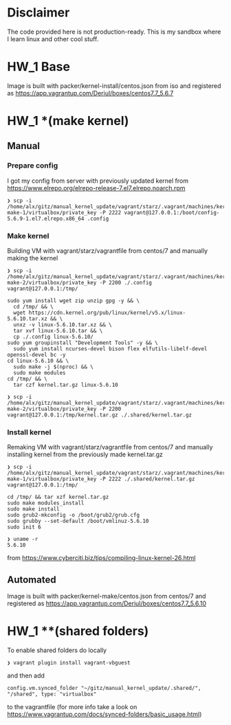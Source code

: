 # **Disclaimer**
The code provided here is not production-ready. This is my sandbox where I learn linux and other cool stuff.

# **HW_1 Base**
Image is built with packer/kernel-install/centos.json from iso and registered as https://app.vagrantup.com/Deriul/boxes/centos7.7_5.6.7

# **HW_1 \*(make kernel)**
## **Manual**
### Prepare config
I got my config from server with previously updated kernel from https://www.elrepo.org/elrepo-release-7.el7.elrepo.noarch.rpm
```
❯ scp -i /home/alx/gitz/manual_kernel_update/vagrant/starz/.vagrant/machines/kernel-make-1/virtualbox/private_key -P 2222 vagrant@127.0.0.1:/boot/config-5.6.9-1.el7.elrepo.x86_64 .config
```
### Make kernel
Building VM with vagrant/starz/vagrantfile from centos/7 and manually making the kernel
```
❯ scp -i /home/alx/gitz/manual_kernel_update/vagrant/starz/.vagrant/machines/kernel-make-2/virtualbox/private_key -P 2200 ./.config vagrant@127.0.0.1:/tmp/
```
```
sudo yum install wget zip unzip gpg -y && \
  cd /tmp/ && \
  wget https://cdn.kernel.org/pub/linux/kernel/v5.x/linux-5.6.10.tar.xz && \
  unxz -v linux-5.6.10.tar.xz && \
  tar xvf linux-5.6.10.tar && \
  cp ./.config linux-5.6.10/
sudo yum groupinstall "Development Tools" -y && \
  sudo yum install ncurses-devel bison flex elfutils-libelf-devel openssl-devel bc -y
cd linux-5.6.10 && \
  sudo make -j $(nproc) && \
  sudo make modules
cd /tmp/ && \
  tar czf kernel.tar.gz linux-5.6.10
```
```
❯ scp -i /home/alx/gitz/manual_kernel_update/vagrant/starz/.vagrant/machines/kernel-make-2/virtualbox/private_key -P 2200 vagrant@127.0.0.1:/tmp/kernel.tar.gz ./.shared/kernel.tar.gz
```

### Install kernel
Remaking VM with vagrant/starz/vagrantfile from centos/7 and manually installing kernel from the previously made kernel.tar.gz
```
❯ scp -i /home/alx/gitz/manual_kernel_update/vagrant/starz/.vagrant/machines/kernel-make-1/virtualbox/private_key -P 2222 ./.shared/kernel.tar.gz vagrant@127.0.0.1:/tmp/
```
```
cd /tmp/ && tar xzf kernel.tar.gz
sudo make modules_install 
sudo make install
sudo grub2-mkconfig -o /boot/grub2/grub.cfg
sudo grubby --set-default /boot/vmlinuz-5.6.10
sudo init 6
```
```
❯ uname -r
5.6.10
```
from https://www.cyberciti.biz/tips/compiling-linux-kernel-26.html

## **Automated**
Image is built with packer/kernel-make/centos.json from centos/7 and registered as https://app.vagrantup.com/Deriul/boxes/centos7.7_5.6.10

# **HW_1 \**(shared folders)**
To enable shared folders do locally
```
❯ vagrant plugin install vagrant-vbguest
```
and then add
```
config.vm.synced_folder "~/gitz/manual_kernel_update/.shared/", "/shared", type: "virtualbox"
```
to the vagrantfile (for more info take a look on https://www.vagrantup.com/docs/synced-folders/basic_usage.html)
